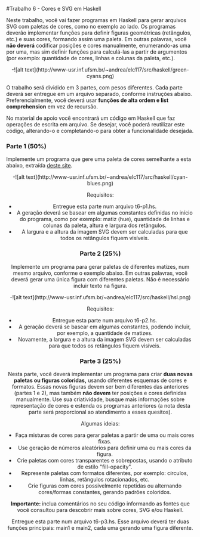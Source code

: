 #Trabalho 6 - Cores e SVG em Haskell

Neste trabalho, você vai fazer programas em Haskell para gerar arquivos SVG com paletas de cores, como no exemplo ao lado. Os programas deverão implementar funções para definir figuras geométricas (retângulos, etc.) e suas cores, formando assim uma paleta. Em outras palavras, você <b>não deverá</b> codificar posições e cores manualmente, enumerando-as uma por uma, mas sim definir funções para calculá-las a partir de argumentos (por exemplo: quantidade de cores, linhas e colunas da paleta, etc.).

<center>-![alt text](http://www-usr.inf.ufsm.br/~andrea/elc117/src/haskell/green-cyans.png)</center>

O trabalho será dividido em 3 partes, com pesos diferentes. Cada parte deverá ser entregue em um arquivo separado, conforme instruções abaixo. Preferencialmente, você deverá usar <b>funções de alta ordem e list comprehension</b> em vez de recursão.

No material de apoio você encontrará um código em Haskell que faz operações de escrita em arquivo. Se desejar, você poderá reutilizar este código, alterando-o e completando-o para obter a funcionalidade desejada.
<h3>Parte 1 (50%)</h3>

Implemente um programa que gere uma paleta de cores semelhante a esta abaixo, extraída <a href="http://www.w3.org/TR/css3-color/#hsl-color" target="_blank">deste site</a>.

<center>-![alt text](http://www-usr.inf.ufsm.br/~andrea/elc117/src/haskell/cyan-blues.png)<center>

 Requisitos:

  - Entregue esta parte num arquivo t6-p1.hs.
  - A geração deverá se basear em algumas constantes definidas no início do programa, como por exemplo: matiz (hue), quantidade de linhas e colunas da paleta, altura e largura dos retângulos.
  - A largura e a altura da imagem SVG devem ser calculadas para que todos os retângulos fiquem visíveis. 

<h3>Parte 2 (25%)</h3>

Implemente um programa para gerar paletas de diferentes matizes, num mesmo arquivo, conforme o exemplo abaixo. Em outras palavras, você deverá gerar uma única figura com diferentes paletas. Não é necessário incluir texto na figura. 


<center>-![alt text](http://www-usr.inf.ufsm.br/~andrea/elc117/src/haskell/hsl.png)</center>



Requisitos:

  - Entregue esta parte num arquivo t6-p2.hs.
  - A geração deverá se basear em algumas constantes, podendo incluir, por exemplo, a quantidade de matizes.
  - Novamente, a largura e a altura da imagem SVG devem ser calculadas para que todos os retângulos fiquem visíveis. 

<h3>Parte 3 (25%)</h3>

Nesta parte, você deverá implementar um programa para criar <b> duas novas paletas ou figuras coloridas,</b> usando diferentes esquemas de cores e formatos. Essas novas figuras devem ser bem diferentes das anteriores (partes 1 e 2), mas também <b>não devem</b> ter posições e cores definidas manualmente. Use sua criatividade, busque mais informações sobre representação de cores e estenda os programas anteriores (a nota desta parte será proporcional ao atendimento a esses quesitos).

Algumas ideias:

  - Faça misturas de cores para gerar paletas a partir de uma ou mais cores fixas.
  - Use geração de números aleatórios para definir uma ou mais cores da figura.
  - Crie paletas com cores transparentes e sobrepostas, usando o atributo de estilo "fill-opacity".
  - Represente paletas com formatos diferentes, por exemplo: círculos, linhas, retângulos rotacionados, etc.
  - Crie figuras com cores possivelmente repetidas ou alternando cores/formas constantes, gerando padrões coloridos. 

<b>Importante: </b> inclua comentários no seu código informando as fontes que você consultou para descobrir mais sobre cores, SVG e/ou Haskell.

Entregue esta parte num arquivo t6-p3.hs. Esse arquivo deverá ter duas funções principais: main1 e main2, cada uma gerando uma figura diferente. 
